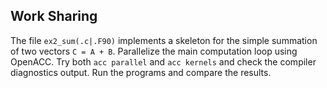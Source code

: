 ## Work Sharing

The file `ex2_sum(.c|.F90)` implements a skeleton for the simple summation of
two vectors `C = A + B`. Parallelize the main computation loop using OpenACC.
Try both ```acc parallel``` and ```acc kernels``` and check the compiler
diagnostics output. Run the programs and compare the results.
